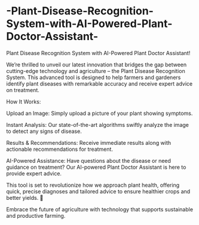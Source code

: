 # -Plant-Disease-Recognition-System-with-AI-Powered-Plant-Doctor-Assistant-
 Plant Disease Recognition System with AI-Powered Plant Doctor Assistant! 

We’re thrilled to unveil our latest innovation that bridges the gap between cutting-edge technology and agriculture – the Plant Disease Recognition System. This advanced tool is designed to help farmers and gardeners identify plant diseases with remarkable accuracy and receive expert advice on treatment.

How It Works:

Upload an Image: Simply upload a picture of your plant showing symptoms.

Instant Analysis: Our state-of-the-art algorithms swiftly analyze the image to detect any signs of disease.

Results & Recommendations: Receive immediate results along with actionable recommendations for treatment.

AI-Powered Assistance: Have questions about the disease or need guidance on treatment? Our AI-powered Plant Doctor Assistant is here to provide expert advice.

This tool is set to revolutionize how we approach plant health, offering quick, precise diagnoses and tailored advice to ensure healthier crops and better yields. 🌿

Embrace the future of agriculture with technology that supports sustainable and productive farming.
